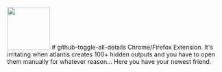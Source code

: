 <img src="https://github.com/GeiserX/github-toggle-all-details/icon.png" width="100"/>
# github-toggle-all-details
Chrome/Firefox Extension.
It's irritating when atlantis creates 100+ hidden outputs and you have to open them manually for whatever reason... Here you have your newest friend.
